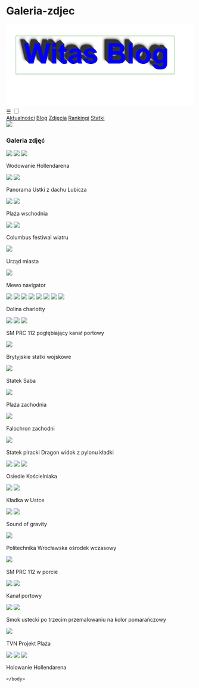 # Galeria-zdjec
<!DOCTYPE html>
<html>
    <head>
        <meta charset="utf-8">
        <title>testowa.pl</title>
       <link rel="stylesheet" type="text/css" href="main.css">
    </head>
    <body>
    <div class="menu-1">
    
<img class="logo" src="logo.png">
         </div>
         <div class="nav"> 
         <label for="toggle">&#9776;</label>
         <input type="checkbox" id="toggle">
         <div class="menu">
      <a href="https://witas-w.github.io/Aktualnosci/">Aktualności</a>
            <a href="https://witas-w.github.io/Bloguje-witas/">Blog</a>
            <a href="https://witas-w.github.io/Galeria-zdjec/">Zdjęcia</a>
             <a href="https://witas-w.github.io/Ranking/">Rankingi</a>
             <a href="https://witas-w.github.io/OStatkach/">Statki</a>
     </div>  
        
</div>   
        
         
<img id="img" src="https://s6.ifotos.pl/img/DBF2C311-_qsweqxn.jpg">
        
 <div id="lokiter">
         <h3 id="akt">Galeria zdjęć</h3>
<img  class="img" src="https://camo.githubusercontent.com/ec02c045e3f4c37f2255f32783469244a9ea17d8/68747470733a2f2f692e6962622e636f2f534a59395947582f44382d42392d41372d45342d443736392d343732372d382d4144312d353733303430392d4231352d42452e706e67">
   <img class="img" src="https://i.ibb.co/HF6M6bV/81-A58662-34-C0-493-B-B211-A59-C36416-B70.jpg">
    <img class="img" src="https://i.ibb.co/nj074kK/074-B68-BA-5-C32-4-A10-8-A89-7-D69-F6-C318-A4.png">        
<p>Wodowanie Hollendarena</p>
<img class="img" src="https://s6.ifotos.pl/img/15E84589-_qsexsra.jpg">
  <img class="img" src="https://s6.ifotos.pl/img/3DF9BB36-_qsexsxn.jpg"> 
<p>Panorama Ustki z dachu Lubicza</p> 
<img class="img" src="https://s6.ifotos.pl/img/FFB1236D-_qsexsex.jpg">
<img class="img" src="https://s6.ifotos.pl/img/E455A000-_qsexapw.jpg">
<p>Plaża wschodnia</p>
<img class="img" src="https://s6.ifotos.pl/img/D279149D-_qsexapq.jpg">
<img class="img" src="https://s6.ifotos.pl/img/55E69563-_qsexahx.jpg">
<p>Columbus festiwal wiatru</p>
<img class="img" src="https://upload.wikimedia.org/wikipedia/commons/f/f4/POL_Ustka_ul_Wyszy%C5%84skiego-_ratusz.jpg">
<p>Urząd miasta</p>
<img class="img" src="https://s6.ifotos.pl/img/CB8F85DE-_qsenwns.jpg">
<p>Mewo navigator</p>
<img class="img" src="https://s6.ifotos.pl/img/E97B76D0-_qsenwna.jpg">
<img class="img" src="https://s6.ifotos.pl/img/FAE9271F-_qsenwqw.png">
<img class="img" src="https://s6.ifotos.pl/img/72235932-_qsenwqe.png">
<img class="img" src="https://s6.ifotos.pl/img/0068FAFE-_qsenwqs.png">
<img class="img" src="https://s6.ifotos.pl/img/C3431DA6-_qsenwqa.png">
<img class="img" src="https://s6.ifotos.pl/img/E7D4A1FA-_qsensph.png">
<img class="img" src="https://s6.ifotos.pl/img/54B847AF-_qsenspx.png">
<a  href="https://ifotos.pl/z/qswprnw/"><img class="img" src="https://s6.ifotos.pl/img/C01E7B4A-_qswprnw.jpg"></a>
<p>Dolina charlotty</p>
<img class="img" src="https://s6.ifotos.pl/img/CD2689FD-_qsenqhh.jpg">
<img class="img" src="https://s6.ifotos.pl/img/3FDAA6B6-_qsenqhr.jpg">
<img class="img" src="https://s6.ifotos.pl/img/70AB9560-_qsenqhx.jpg">
<p>SM PRC 112 pogłębiający kanał portowy</p>
<img class="img" src="https://s6.ifotos.pl/img/CC24A0CB-_qseehnh.jpg">
<p>Brytyjskie statki wojskowe</p>
<img class="img" src="https://s6.ifotos.pl/img/FF155FBD-_qseehnr.jpg">
<p>Statek Saba</p>
<img class="img" src="https://s6.ifotos.pl/img/CA2A7108-_qseehne.jpg">
<p>Plaża zachodnia</p>
<img class="img" src="https://s6.ifotos.pl/img/86E93E14-_qseehns.jpg">
<p>Falochron zachodni</p>
<img class="img" src="https://s6.ifotos.pl/img/B11AD23B-_qseeher.jpg">
<p>Statek piracki Dragon widok z pylonu kładki</p>
<img class="img" src="https://s6.ifotos.pl/img/4B30ABE5-_qseersw.jpg">
<img class="img" src="https://s6.ifotos.pl/img/D478BC99-_qseerss.jpg">
<img class="img" src="https://s6.ifotos.pl/img/D4CC5BDF-_qseersa.jpg">
<p>Osiedle Kościelniaka</p>
<img class="img" src="https://s6.ifotos.pl/img/4E942CF9-_qsewwph.jpg">

<img class="img" src="https://s6.ifotos.pl/img/333A4427-_qsewwpx.jpg">
<p>Kładka w Ustce</p>
<img class="img" src="https://s6.ifotos.pl/img/201907271_qseshqs.jpg">
<img class="img" src="https://s6.ifotos.pl/img/201907271_qseshqq.jpg">

<p>Sound of gravity</p>
<img class="img" src="https://s6.ifotos.pl/img/201907281_qsesrpp.jpg">

<p>Politechnika Wrocławska ośrodek wczasowy</p>
<img class="img" src="https://s6.ifotos.pl/img/201907281_qseahxh.jpg">


<p>SM PRC 112 w porcie</p>
<img class="img" src="https://s6.ifotos.pl/img/201907281_qseahxr.jpg">
<img class="img" src="https://s6.ifotos.pl/img/201907281_qseahxx.jpg">

<p>Kanał portowy</p>
<img class="img" src="https://s6.ifotos.pl/img/30C63D83-_qseaxrn.jpg">
<img class="img" src="https://s6.ifotos.pl/img/6C956F18-_qseaxre.jpg">

<p>Smok ustecki po trzecim przemalowaniu na kolor pomarańczowy</p>
       
<a  href="https://ifotos.pl/z/qswpswe/"><img class="img" src="https://s6.ifotos.pl/img/EC039B8D-_qswpswe.jpg"></a>
<p>TVN Projekt Plaża</p>
<a  href="https://ifotos.pl/z/qswxrxx/"><img class="img" src="https://s6.ifotos.pl/img/Resized20_qswxrxx.jpg"></a>
<a  href="https://ifotos.pl/z/qswxrxe/"><img class="img" src="https://s6.ifotos.pl/img/201908091_qswxrxe.jpg"></a>
<a  href="https://ifotos.pl/z/qswxrxs/"><img class="img" src="https://s6.ifotos.pl/img/Resized20_qswxrxs.jpg"></a>

<p>Holowanie Hollendarena</p> 
 </div>
       
   
 
    </body>
</html>
